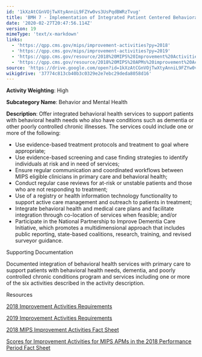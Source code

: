 ```yaml
---
id: '1kXzAtCGnVOjTwXtyAnniL9FZYw0vs3UsPqdBWRzTvug'
title: 'BMH 7 - Implementation of Integrated Patient Centered Behavioral Health Model'
date: '2020-02-27T20:47:56.114Z'
version: 19
mimeType: 'text/x-markdown'
links:
  - 'https://qpp.cms.gov/mips/improvement-activities?py=2018'
  - 'https://qpp.cms.gov/mips/improvement-activities?py=2019'
  - 'https://qpp.cms.gov/resource/2018%20MIPS%20Improvement%20Activities%20Fact%20Sheet'
  - 'https://qpp.cms.gov/resource/2018%20MIPS%20APMs%20improvement%20Activities%20scores%20fact%20sheet'
source: 'https://drive.google.com/open?id=1kXzAtCGnVOjTwXtyAnniL9FZYw0vs3UsPqdBWRzTvug'
wikigdrive: '37774c813cb40b3c0329e2e7ebc29deda8058d16'
---
```

**Activity Weighting**: High

**Subcategory Name**: Behavior and Mental Health

**Description**: Offer integrated behavioral health services to support patients with behavioral health needs who also have conditions such as dementia or other poorly controlled chronic illnesses. The services could include one or more of the following:

* Use evidence-based treatment protocols and treatment to goal where appropriate;
* Use evidence-based screening and case finding strategies to identify individuals at risk and in need of services;
* Ensure regular communication and coordinated workflows between MIPS eligible clinicians in primary care and behavioral health;
* Conduct regular case reviews for at-risk or unstable patients and those who are not responding to treatment;
* Use of a registry or health information technology functionality to support active care management and outreach to patients in treatment;
* Integrate behavioral health and medical care plans and facilitate integration through co-location of services when feasible; and/or
* Participate in the National Partnership to Improve Dementia Care Initiative, which promotes a multidimensional approach that includes public reporting, state-based coalitions, research, training, and revised surveyor guidance.

Supporting Documentation

Documented integration of behavioral health services with primary care to support patients with behavioral health needs, dementia, and poorly controlled chronic conditions program and services including one or more of the six activities described in the activity description.

Resources

[2018 Improvement Activities Requirements](https://qpp.cms.gov/mips/improvement-activities?py=2018)

[2019 Improvement Activities Requirements](https://qpp.cms.gov/mips/improvement-activities?py=2019)

[2018 MIPS Improvement Activities Fact Sheet](https://qpp.cms.gov/resource/2018%20MIPS%20Improvement%20Activities%20Fact%20Sheet)

[Scores for Improvement Activities for MIPS APMs in the 2018 Performance Period Fact Sheet](https://qpp.cms.gov/resource/2018%20MIPS%20APMs%20improvement%20Activities%20scores%20fact%20sheet)
